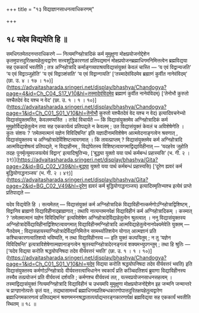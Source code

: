 +++
title = "१३ विद्याज्ञानसाधनत्वाधिकरणम्"

+++

## १८ यदेव विद्ययेति हि ॥

समधिगतमेतदनन्तराधिकरणे — नित्यमग्निहोत्रादिकं कर्म मुमुक्षुणा मोक्षप्रयोजनोद्देशेन कृतमुपात्तदुरितक्षयहेतुत्वद्वारेण सत्त्वशुद्धिकारणतां प्रतिपद्यमानं मोक्षप्रयोजनब्रह्माधिगमनिमित्तत्वेन ब्रह्मविद्यया सह एककार्यं भवतीति ; तत्र अग्निहोत्रादि कर्माङ्गव्यपाश्रयविद्यासंयुक्तं केवलं चास्ति — ‘य एवं विद्वान्यजति’ ‘य एवं विद्वाञ्जुहोति’ ‘य एवं विद्वाञ्शंसति’ ‘य एवं विद्वान्गायति’ [‘तस्मादेवंविदमेव ब्रह्माणं कुर्वीत नानेवंविदम्’ (छा. उ. ४ । १७ । १०)](https://advaitasharada.sringeri.net/display/bhashya/Chandogya?page=4&id=Ch_C04_S17_V10&hl=तस्मादेवंविदमेव ब्रह्माणं कुर्वीत नानेवंविदम्) [‘तेनोभौ कुरुतो यश्चैतदेवं वेद यश्च न वेद’ (छा. उ. १ । १ । १०)](https://advaitasharada.sringeri.net/display/bhashya/Chandogya?page=1&id=Ch_C01_S01_V10&hl=तेनोभौ कुरुतो यश्चैतदेवं वेद यश्च न वेद) इत्यादिवचनेभ्यो विद्यासंयुक्तमस्ति, केवलमप्यस्ति । तत्रेदं विचार्यते — किं विद्यासंयुक्तमेव अग्निहोत्रादिकं कर्म मुमुक्षोर्विद्याहेतुत्वेन तया सह एककार्यत्वं प्रतिपद्यते न केवलम् ; उत विद्यासंयुक्तं केवलं च अविशेषेणेति । कुतः संशयः ? ‘तमेतमात्मानं यज्ञेन विविदिषन्ति’ इति यज्ञादीनामविशेषेण आत्मवेदनाङ्गत्वेन श्रवणात् , विद्यासंयुक्तस्य च अग्निहोत्रादेर्विशिष्टत्वावगमात् । किं तावत्प्राप्तम् ? विद्यासंयुक्तमेव कर्म अग्निहोत्रादि आत्मविद्याशेषत्वं प्रतिपद्यते, न विद्याहीनम् , विद्योपेतस्य विशिष्टत्वावगमाद्विद्याविहीनात् — ‘यदहरेव जुहोति तदहः पुनर्मृत्युमपजयत्येवं विद्वान्’ इत्यादिश्रुतिभ्यः, [‘बुद्ध्या युक्तो यया पार्थ कर्मबन्धं प्रहास्यसि’ (भ. गी. २ । ३९)](https://advaitasharada.sringeri.net/display/bhashya/Gita?page=2&id=BG_C02_V39&hl=बुद्ध्या युक्तो यया पार्थ कर्मबन्धं प्रहास्यसि) [‘दूरेण ह्यवरं कर्म बुद्धियोगाद्धनञ्जय’ (भ. गी. २ । ४९)](https://advaitasharada.sringeri.net/display/bhashya/Gita?page=2&id=BG_C02_V49&hl=दूरेण ह्यवरं कर्म बुद्धियोगाद्धनञ्जय) इत्यादिस्मृतिभ्यश्च इत्येवं प्राप्ते प्रतिपाद्यते —

यदेव विद्ययेति हि । सत्यमेतत् — विद्यासंयुक्तं कर्म अग्निहोत्रादिकं विद्याविहीनात्कर्मणोऽग्निहोत्राद्विशिष्टम् , विद्वानिव ब्राह्मणो विद्याविहीनाद्ब्राह्मणात् ; तथापि नात्यन्तमनपेक्षं विद्याविहीनं कर्म अग्निहोत्रादिकम् । कस्मात् ? ‘तमेतमात्मानं यज्ञेन विविदिषन्ति’ इत्यविशेषेण अग्निहोत्रादेर्विद्याहेतुत्वेन श्रुतत्वात् । ननु विद्यासंयुक्तस्य अग्निहोत्रादेर्विद्याविहीनाद्विशिष्टत्वावगमात् विद्याविहीनमग्निहोत्रादि आत्मविद्याहेतुत्वेनानपेक्ष्यमेवेति युक्तम् — नैतदेवम् ; विद्यासहायस्याग्निहोत्रादेर्विद्यानिमित्तेन सामर्थ्यातिशयेन योगात् आत्मज्ञानं प्रति कश्चित्कारणत्वातिशयो भविष्यति, न तथा विद्याविहीनस्य — इति युक्तं कल्पयितुम् ; न तु ‘यज्ञेन विविदिषन्ति’ इत्यत्राविशेषेणात्मज्ञानाङ्गत्वेन श्रुतस्याग्निहोत्रादेरनङ्गत्वं शक्यमभ्युपगन्तुम् ; तथा हि श्रुतिः — [‘यदेव विद्यया करोति श्रद्धयोपनिषदा तदेव वीर्यवत्तरं भवति’ (छा. उ. १ । १ । १०)](https://advaitasharada.sringeri.net/display/bhashya/Chandogya?page=1&id=Ch_C01_S01_V10&hl=यदेव विद्यया करोति श्रद्धयोपनिषदा तदेव वीर्यवत्तरं भवति) इति विद्यासंयुक्तस्य कर्मणोऽग्निहोत्रादेः वीर्यवत्तरत्वाभिधानेन स्वकार्यं प्रति कञ्चिदतिशयं ब्रुवाणा विद्याविहीनस्य तस्यैव तत्प्रयोजनं प्रति वीर्यवत्त्वं दर्शयति ; कर्मणश्च वीर्यवत्त्वं तत् , यत्स्वप्रयोजनसाधनसहत्वम् । तस्माद्विद्यासंयुक्तं नित्यमग्निहोत्रादि विद्याविहीनं च उभयमपि मुमुक्षुणा मोक्षप्रयोजनोद्देशेन इह जन्मनि जन्मान्तरे च प्राग्ज्ञानोत्पत्तेः कृतं यत् , तद्यथासामर्थ्यं ब्रह्माधिगमप्रतिबन्धकारणोपात्तदुरितक्षयहेतुत्वद्वारेण ब्रह्माधिगमकारणत्वं प्रतिपद्यमानं श्रवणमननश्रद्धातात्पर्याद्यन्तरङ्गकारणापेक्षं ब्रह्मविद्यया सह एककार्यं भवतीति स्थितम् ॥ १८ ॥
